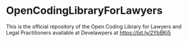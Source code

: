 # OpenCodingLibraryForLawyers
This is the official repository of the Open Coding Library for Lawyers and Legal Practitioners available at Develawpers at https://bit.ly/2YbBKj5
